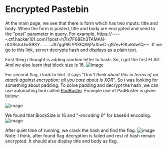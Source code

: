 # Encrypted Pastebin

At the main page, we see that there is form which has two inputs: title and body. When the form is posted, title and body are encrypted and send to the "post" parameter in query. For example, https://-----.ctf.hacker101.com/?post=h7lx7F68Eh3TAMAN-dC0RJoUwS9SY.........JS7gg98L!P93QWjPaXiwC-g97evF9tu8dw!Q~~ .If we go to this link, server decrypts hash and displays as a plain text.

First thing i thought is adding random letter to hash. So, i got the first FLAG. And we also learn that block size is 16. 
![image](https://user-images.githubusercontent.com/46759694/192108613-35990ab2-2bb1-44ce-9f7f-81b17cb7d032.png)

For second flag, i look to hint. it says "_Don't think about this in terms of an attack against encryption; all you care about is XOR_". So i was looking for something about padding. To solve padding and decrypt the hash ,we can use automating tool called <a href="https://github.com/AonCyberLabs/PadBuster">PadBuster</a>. Example use of PadBuster is given below:

![image](https://user-images.githubusercontent.com/46759694/192114464-22e13848-c5d4-4cda-8a76-4ecc64a5e061.png)

We found that BlockSize is 16 and "_-encoding 0_" for base64 encoding.
![image](https://user-images.githubusercontent.com/46759694/192109051-c5ce8de8-4906-42e1-b252-11bb8d7017c8.png)

After quiet time of running, we crack the hash and find the flag.
![image](https://user-images.githubusercontent.com/46759694/192114613-ef0ae865-b89e-4f69-8fd8-a584797bcb5f.png)
Note: I think, after found flag decryption is failed and rest of hash remain encrypted. It should also display title and body as flag.

